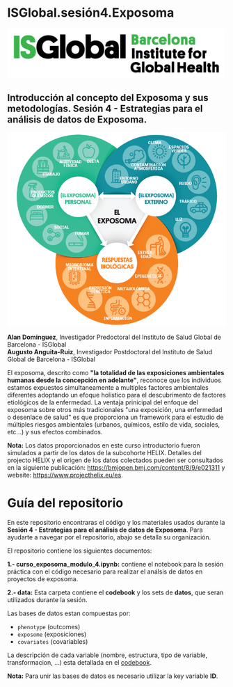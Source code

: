 # ISGlobal.sesión4.Exposoma
<img src="figures/isglobal.png" alt="ISGlobal logo" width="500"/>

## **Introducción al concepto del Exposoma y sus metodologías. Sesión 4 - Estrategias para el análisis de datos de Exposoma.**

<img src="figures/exposoma.png" alt="ISGlobal logo" width="600"/>

**Alan Dominguez**, Investigador Predoctoral del Instituto de Salud Global de Barcelona - ISGlobal  
**Augusto Anguita-Ruiz**, Investigador Postdoctoral del Instituto de Salud Global de Barcelona - ISGlobal

El exposoma, descrito como **"la totalidad de las exposiciones ambientales humanas  desde la concepción en adelante"**, reconoce que los individuos estamos expuestos simultaneamente a multiples factores ambientales diferentes adoptando un efoque holístico para el descubrimento de factores etiológicos de la enfermedad. La ventaja prinicipal del enfoque del exposoma sobre otros más tradicionales "una exposición, una enfermedad o desenlace de salud" es que proporciona un framework para el estudio de múltiples riesgos ambientales (urbanos, químicos, estilo de vida, sociales, etc...) y sus efectos combinados. 

**Nota:** Los datos proporcionados en este curso introductorio fueron simulados a partir de los datos de la subcohorte HELIX. Detalles del projecto HELIX y el origen de los datos colectados pueden ser consultados en la siguiente publicación: https://bmjopen.bmj.com/content/8/9/e021311 y website: https://www.projecthelix.eu/es.  

# Guía del repositorio
En este repositorio encontraras el código y los materiales usados durante la **Sesión 4 - Estrategias para el análisis de datos de Exposoma**. Para ayudarte a navegar por el repositorio, abajo se detalla su organización.

El repositorio contiene los siguientes documentos:

**1.- curso_exposoma_modulo_4.ipynb:** contiene el notebook para la sesión práctica con el código necesario para realizar el análsis de datos en proyectos de exposoma. 

**2.- data:** Esta carpeta contiene el **codebook** y los sets de **datos**, que seran utilizados durante la sesión.  

Las bases de datos estan compuestas por:
* `phenotype` (outcomes)
* `exposome` (exposiciones) 
* `covariates` (covariables)  

La descripción de cada variable (nombre, estructura, tipo de variable, transformacion, ...) esta detallada en el [codebook](https://github.com/alldominguez/ISGlobal.sesion4.Exposoma/blob/main/data/codebook.csv). 
   
**Nota:** Para unir las bases de datos es necesario utilizar la key variable **ID**. 

 




